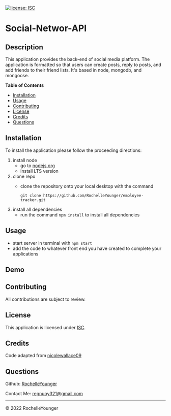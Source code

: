 
  [![license: ISC](https://img.shields.io/badge/License-ISC-lightblue)](https://opensource.org/licenses/ISC)
  
# Social-Networ-API

## Description

This application provides the back-end of social media platform. The application is formatted so that users can create posts, reply to posts, and add friends to their friend lists. It's based in node, mongodb, and mongoose.

**Table of Contents**

  * [Installation](#installation)
  * [Usage](#usage)
  * [Contributing](#contributing)
  * [License](#license)
  * [Credits](#credits)
  * [Questions](#questions)

## Installation

To install the application please follow the proceeding directions: 

 1. install node 
    - go to [nodejs.org](#https://nodejs.org/)
    - install LTS version
 2. clone repo 
    - clone the repository onto your local desktop with the command 

        `git clone https://github.com/RochelleYounger/employee-tracker.git`
 3. install all dependencies
    - run the command `npm install` to install all dependencies

## Usage

 - start server in terminal with `npm start`
 - add the code to whatever front end you have created to complete your applications

## Demo


## Contributing

All contributions are subject to review.

## License
  
  This application is licensed under [ISC](https://opensource.org/licenses/ISC).

## Credits

  Code adapted from [nicolewallace09](https://github.com/nicolewallace09/e-commerce-backend)

## Questions

Github: [RochelleYounger](https://github.com/RochelleYounger)

Contact Me: [regnuoy321@gmail.com](mailto:regnuoy321@gmail.com)

---
© 2022 RochelleYounger